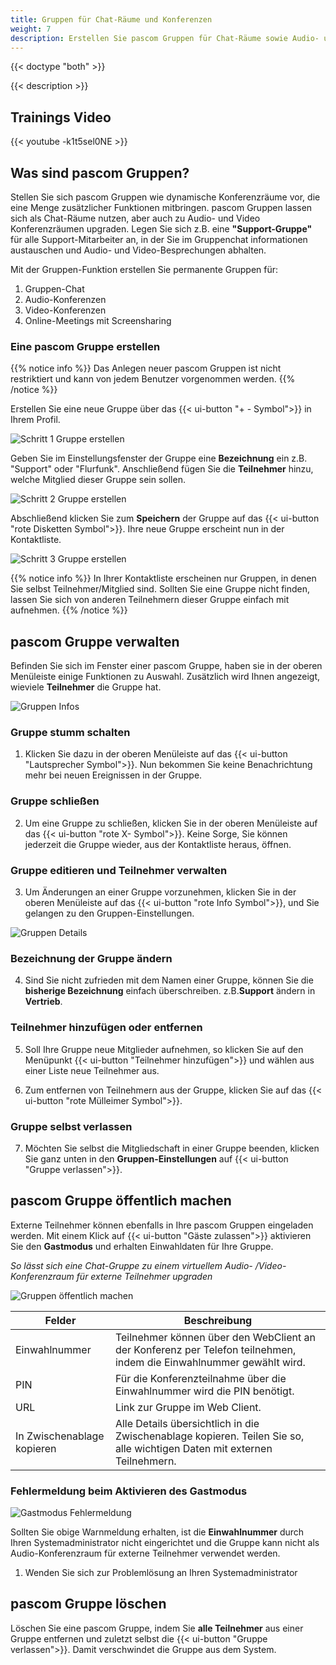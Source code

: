 ```yaml
---
title: Gruppen für Chat-Räume und Konferenzen
weight: 7
description: Erstellen Sie pascom Gruppen für Chat-Räume sowie Audio- und Video Konferenzen
---
```


{{< doctype "both" >}}
 
{{< description >}}

## Trainings Video

{{< youtube -k1t5sel0NE >}} 


## Was sind pascom Gruppen?

Stellen Sie sich pascom Gruppen wie dynamische Konferenzräume vor, die eine Menge zusätzlicher Funktionen mitbringen. pascom Gruppen lassen sich als Chat-Räume nutzen, aber auch zu Audio- und Video Konferenzräumen upgraden.
Legen Sie sich z.B. eine **"Support-Gruppe"** für alle Support-Mitarbeiter an, in der Sie im Gruppenchat informationen austauschen und Audio- und Video-Besprechungen abhalten.

Mit der Gruppen-Funktion erstellen Sie permanente Gruppen für:

1. Gruppen-Chat
2. Audio-Konferenzen
3. Video-Konferenzen
4. Online-Meetings mit Screensharing

### Eine pascom Gruppe erstellen

{{% notice info %}}
Das Anlegen neuer pascom Gruppen ist nicht restriktiert und kann von jedem Benutzer vorgenommen werden.
{{% /notice %}}

Erstellen Sie eine neue Gruppe über das {{< ui-button "+ - Symbol">}} in Ihrem Profil.

![Schritt 1 Gruppe erstellen](create_group.jpg)
</br>

Geben Sie im Einstellungsfenster der Gruppe eine **Bezeichnung** ein z.B. "Support" oder "Flurfunk". Anschließend fügen Sie die **Teilnehmer** hinzu, welche Mitglied dieser Gruppe sein sollen.

![Schritt 2 Gruppe erstellen](create_group_2.de.jpg)
</br>

Abschließend klicken Sie zum **Speichern** der Gruppe auf das {{< ui-button "rote Disketten Symbol">}}. Ihre neue Gruppe erscheint nun in der Kontaktliste.

![Schritt 3 Gruppe erstellen](create_group_3.de.jpg)
</br>

{{% notice info %}}
In Ihrer Kontaktliste erscheinen nur Gruppen, in denen Sie selbst Teilnehmer/Mitglied sind. Sollten Sie eine Gruppe nicht finden, lassen Sie sich von anderen Teilnehmern dieser Gruppe einfach mit aufnehmen. 
{{% /notice %}}

## pascom Gruppe verwalten

Befinden Sie sich im Fenster einer pascom Gruppe, haben sie in der oberen Menüleiste einige Funktionen zu Auswahl. Zusätzlich wird Ihnen angezeigt, wieviele **Teilnehmer** die Gruppe hat.

![Gruppen Infos](group_info.jpg)
</br>

### Gruppe stumm schalten

1. Klicken Sie dazu in der oberen Menüleiste auf das {{< ui-button "Lautsprecher Symbol">}}. Nun bekommen Sie keine Benachrichtung mehr bei neuen Ereignissen in der Gruppe.

### Gruppe schließen

2. Um eine Gruppe zu schließen, klicken Sie in der oberen Menüleiste auf das {{< ui-button "rote X- Symbol">}}. Keine Sorge, Sie können jederzeit die Gruppe wieder, aus der Kontaktliste heraus, öffnen.

### Gruppe editieren und Teilnehmer verwalten

3. Um Änderungen an einer Gruppe vorzunehmen, klicken Sie in der oberen Menüleiste auf das {{< ui-button "rote Info Symbol">}}, und Sie gelangen zu den Gruppen-Einstellungen.

![Gruppen Details](group_details.de.jpg)

### Bezeichnung der Gruppe ändern

4. Sind Sie nicht zufrieden mit dem Namen einer Gruppe, können Sie die **bisherige Bezeichnung** einfach überschreiben. z.B.**Support** ändern in **Vertrieb**.

### Teilnehmer hinzufügen oder entfernen

5. Soll Ihre Gruppe neue Mitglieder aufnehmen, so klicken Sie auf den Menüpunkt {{< ui-button "Teilnehmer hinzufügen">}} und wählen aus einer Liste neue Teilnehmer aus. 

6. Zum entfernen von Teilnehmern aus der Gruppe, klicken Sie auf das {{< ui-button "rote Mülleimer Symbol">}}.

### Gruppe selbst verlassen

7. Möchten Sie selbst die Mitgliedschaft in einer Gruppe beenden, klicken Sie ganz unten in den **Gruppen-Einstellungen** auf {{< ui-button "Gruppe verlassen">}}.

## pascom Gruppe öffentlich machen

Externe Teilnehmer können ebenfalls in Ihre pascom Gruppen eingeladen werden. Mit einem Klick auf {{< ui-button "Gäste zulassen">}} aktivieren Sie den **Gastmodus** und erhalten Einwahldaten für Ihre Gruppe.

*So lässt sich eine Chat-Gruppe zu einem virtuellem Audio- /Video-Konferenzraum für externe Teilnehmer upgraden*

![Gruppen öffentlich machen](group_public.de.jpg)

|Felder|Beschreibung|
|---|---|
|Einwahlnummer|Teilnehmer können über den WebClient an der Konferenz per Telefon teilnehmen, indem die Einwahlnummer gewählt wird.|
|PIN|Für die Konferenzteilnahme über die Einwahlnummer wird die PIN benötigt.|
|URL|Link zur Gruppe im Web Client.|
|In Zwischenablage kopieren| Alle Details übersichtlich in die Zwischenablage kopieren. Teilen Sie so, alle wichtigen Daten mit externen Teilnehmern.|

### Fehlermeldung beim Aktivieren des Gastmodus

![Gastmodus Fehlermeldung](group_public_error.de.jpg)

Sollten Sie obige Warnmeldung erhalten, ist die **Einwahlnummer** durch Ihren Systemadministrator nicht eingerichtet und die Gruppe kann nicht als Audio-Konferenzraum für externe Teilnehmer verwendet werden. 

1. Wenden Sie sich zur Problemlösung an Ihren Systemadministrator  

## pascom Gruppe löschen

Löschen Sie eine pascom Gruppe, indem Sie **alle Teilnehmer** aus einer Gruppe entfernen und zuletzt selbst die {{< ui-button "Gruppe verlassen">}}. Damit verschwindet die Gruppe aus dem System.

</br>



